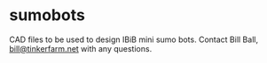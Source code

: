 # sumobots
CAD files to be used to design IBiB mini sumo bots.
Contact Bill Ball, bill@tinkerfarm.net with any questions.
